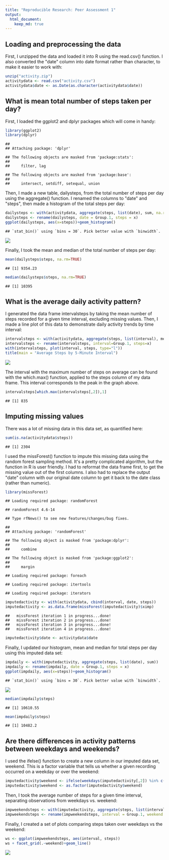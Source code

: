 ```yaml
---
title: "Reproducible Research: Peer Assessment 1"
output: 
  html_document:
    keep_md: true
---
```



## Loading and preprocessing the data
First, I unzipped the data and loaded it into R using the read.csv() function. I also converted the "date" column into date format rather than character, to make it easier to work with:

```r
unzip("activity.zip")
activitydata <- read.csv("activity.csv")
activitydata$date <- as.Date(as.character(activitydata$date))
```


## What is mean total number of steps taken per day?

First, I loaded the ggplot2 and dplyr packages which will come in handy:

```r
library(ggplot2)
library(dplyr)
```

```
## 
## Attaching package: 'dplyr'
```

```
## The following objects are masked from 'package:stats':
## 
##     filter, lag
```

```
## The following objects are masked from 'package:base':
## 
##     intersect, setdiff, setequal, union
```

Then, I made a new table, dailysteps, from the total number of steps per day using the aggregate() function. I renamed the columns to "date" and "steps", then made a histogram of the total steps per day:

```r
dailysteps <- with(activitydata, aggregate(steps, list(date), sum, na.rm=TRUE))
dailysteps <- rename(dailysteps, date = Group.1, steps = x)
ggplot(dailysteps, aes(x=steps))+geom_histogram()
```

```
## `stat_bin()` using `bins = 30`. Pick better value with `binwidth`.
```

![](PA1_template_files/figure-html/unnamed-chunk-3-1.png)<!-- -->

Finally, I took the mean and median of the total number of steps per day:


```r
mean(dailysteps$steps, na.rm=TRUE)              
```

```
## [1] 9354.23
```

```r
median(dailysteps$steps, na.rm=TRUE)
```

```
## [1] 10395
```

## What is the average daily activity pattern?
I generated the data frame intervalsteps by taking the mean number of steps recorded for a given time interval, excluding missing values. Then, I made a line plot of this data to demonstrate daily activity trends by time interval:

```r
intervalsteps <- with(activitydata, aggregate(steps, list(interval), mean, na.rm=TRUE))
intervalsteps <- rename(intervalsteps, interval=Group.1, steps=x)
with(intervalsteps, plot(interval, steps, type="l"))
title(main = "Average Steps by 5-Minute Interval")
```

![](PA1_template_files/figure-html/unnamed-chunk-5-1.png)<!-- -->

The interval with the maximum number of steps on average can be found with the which.max() function, applied to the steps column of my data frame. This interval corresponds to the peak in the graph above.

```r
intervalsteps[which.max(intervalsteps[,2]),1]
```

```
## [1] 835
```

## Imputing missing values
There was a lot of missing data in this data set, as quantified here:


```r
sum(is.na(activitydata$steps))
```

```
## [1] 2304
```

I used the missForest() function to impute this missing data using the random forest sampling method. It's a pretty complicated algorithm, but the function in R is user friendly. I had to reformat the data frame first, to get the missing value out of the first columns. I also had to replace the output "date" column with our original date column to get it back to the date class (rather than numeric).


```r
library(missForest)
```

```
## Loading required package: randomForest
```

```
## randomForest 4.6-14
```

```
## Type rfNews() to see new features/changes/bug fixes.
```

```
## 
## Attaching package: 'randomForest'
```

```
## The following object is masked from 'package:dplyr':
## 
##     combine
```

```
## The following object is masked from 'package:ggplot2':
## 
##     margin
```

```
## Loading required package: foreach
```

```
## Loading required package: itertools
```

```
## Loading required package: iterators
```

```r
imputedactivity <- with(activitydata, cbind(interval, date, steps))
imputedactivity <- as.data.frame(missForest(imputedactivity)$ximp)
```

```
##   missForest iteration 1 in progress...done!
##   missForest iteration 2 in progress...done!
##   missForest iteration 3 in progress...done!
##   missForest iteration 4 in progress...done!
```

```r
imputedactivity$date <- activitydata$date
```

Finally, I updated our histogram, mean and median for total steps per day using this imputed data set:


```r
impdaily <- with(imputedactivity, aggregate(steps, list(date), sum))
impdaily <- rename(impdaily, date = Group.1, steps = x)
ggplot(impdaily, aes(x=steps))+geom_histogram()
```

```
## `stat_bin()` using `bins = 30`. Pick better value with `binwidth`.
```

![](PA1_template_files/figure-html/unnamed-chunk-9-1.png)<!-- -->

```r
median(impdaily$steps)
```

```
## [1] 10610.55
```

```r
mean(impdaily$steps)
```

```
## [1] 10482.2
```

## Are there differences in activity patterns between weekdays and weekends?
I used the ifelse() function to create a new column in our imputed data set, weekend. This is a factor variable that tells us whether a given recording occurred on a weekday or over the weekend:


```r
imputedactivity$weekend <- ifelse(weekdays(imputedactivity[,2]) %in% c("Saturday", "Sunday"),"weekend", "weekday") 
imputedactivity$weekend <- as.factor(imputedactivity$weekend)
```

Then, I took the average number of steps for a given time interval, separating observations from weekdays vs. weekend:

```r
impweekendsteps <- with(imputedactivity, aggregate(steps, list(interval, weekend), mean))
impweekendsteps <- rename(impweekendsteps, interval = Group.1, weekend = Group.2, steps=x)
```

Finally, I created a set of plots comparing steps taken over weekdays vs the weekend:

```r
ws <- ggplot(impweekendsteps, aes(interval, steps))
ws + facet_grid(.~weekend)+geom_line()                  
```

![](PA1_template_files/figure-html/unnamed-chunk-12-1.png)<!-- -->

